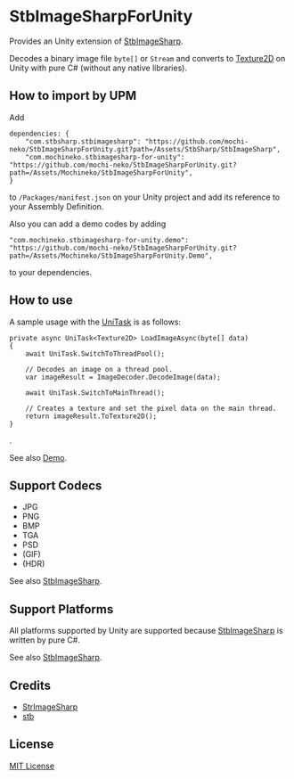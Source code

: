 StbImageSharpForUnity
===

Provides an Unity extension of [StbImageSharp](https://github.com/StbSharp/StbImageSharp).

Decodes a binary image file `byte[]` or `Stream` and converts to [Texture2D](https://docs.unity3d.com/jp/current/ScriptReference/Texture2D-ctor.html) on Unity with pure C# (without any native libraries).

## How to import by UPM

Add

```
dependencies: {
    "com.stbsharp.stbimagesharp": "https://github.com/mochi-neko/StbImageSharpForUnity.git?path=/Assets/StbSharp/StbImageSharp",
    "com.mochineko.stbimagesharp-for-unity": "https://github.com/mochi-neko/StbImageSharpForUnity.git?path=/Assets/Mochineko/StbImageSharpForUnity",
}
```

to `/Packages/manifest.json` on your Unity project and add its reference to your Assembly Definition.

Also you can add a demo codes by adding

```
"com.mochineko.stbimagesharp-for-unity.demo": "https://github.com/mochi-neko/StbImageSharpForUnity.git?path=/Assets/Mochineko/StbImageSharpForUnity.Demo",
```

to your dependencies.


## How to use

A sample usage with the [UniTask](https://github.com/Cysharp/UniTask) is as follows:

```
private async UniTask<Texture2D> LoadImageAsync(byte[] data)
{
    await UniTask.SwitchToThreadPool();

    // Decodes an image on a thread pool.
    var imageResult = ImageDecoder.DecodeImage(data);

    await UniTask.SwitchToMainThread();

    // Creates a texture and set the pixel data on the main thread.
    return imageResult.ToTexture2D();
}
```
.

See also [Demo](https://github.com/mochi-neko/StbImageSharpForUnity/blob/main/Assets/Mochineko/StbImageSharpForUnity.Demo/ImageLoaderDemo.cs).

## Support Codecs

- JPG
- PNG
- BMP
- TGA
- PSD
- (GIF)
- (HDR)

See also [StbImageSharp](https://github.com/StbSharp/StbImageSharp).

## Support Platforms

All platforms supported by Unity are supported because [StbImageSharp](https://github.com/StbSharp/StbImageSharp) is written by pure C#.

See also [StbImageSharp](https://github.com/StbSharp/StbImageSharp).

## Credits

- [StrImageSharp](https://github.com/StbSharp/StbImageSharp)
- [stb](https://github.com/nothings/stb)

## License

[MIT License](https://github.com/mochi-neko/StbImageSharpForUnity/blob/main/LICENSE)
